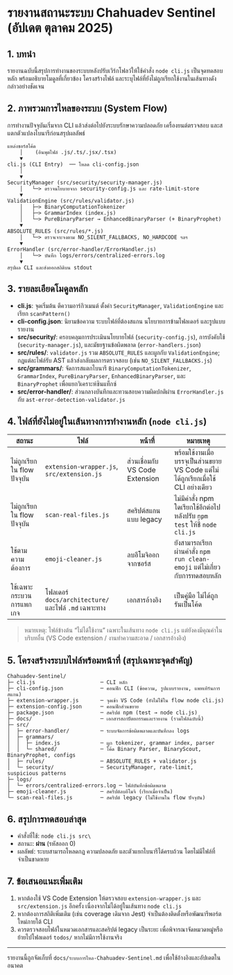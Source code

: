 # รายงานสถานะระบบ Chahuadev Sentinel (อัปเดต ตุลาคม 2025)

## 1. บทนำ
รายงานฉบับนี้สรุปการทำงานของระบบหลังปรับเวิร์กโฟลว์ให้ใช้คำสั่ง `node cli.js` เป็นจุดทดสอบหลัก พร้อมอธิบายโมดูลที่เกี่ยวข้อง โครงสร้างไฟล์ และระบุไฟล์ที่ยังไม่ถูกเรียกใช้งานในเส้นทางดังกล่าวอย่างชัดเจน

## 2. ภาพรวมการไหลของระบบ (System Flow)
การทำงานปัจจุบันเริ่มจาก CLI แล้วส่งต่อไปยังระบบรักษาความปลอดภัย เครื่องยนต์ตรวจสอบ และสแตกตัวแปลงไบนารีก่อนสรุปผลลัพธ์

```
แหล่งซอร์สโค้ด
    │    (อินพุตไฟล์ .js/.ts/.jsx/.tsx)
    ▼
cli.js (CLI Entry)  ── โหลด cli-config.json
    │
    ▼
SecurityManager (src/security/security-manager.js)
    │   └─> ตรวจนโยบายจาก security-config.js และ rate-limit-store
    ▼
ValidationEngine (src/rules/validator.js)
    │   ├─> BinaryComputationTokenizer
    │   ├─> GrammarIndex (index.js)
    │   └─> PureBinaryParser → EnhancedBinaryParser (+ BinaryProphet)
    ▼
ABSOLUTE_RULES (src/rules/*.js)
    │   └─> ตรวจเจาะจงตาม NO_SILENT_FALLBACKS, NO_HARDCODE ฯลฯ
    ▼
ErrorHandler (src/error-handler/ErrorHandler.js)
    │   └─> บันทึก logs/errors/centralized-errors.log
    ▼
สรุปผล CLI และส่งออกสถิติบน stdout
```

## 3. รายละเอียดโมดูลหลัก
- **cli.js**: จุดเริ่มต้น ตีความอาร์กิวเมนต์ ตั้งค่า `SecurityManager`, `ValidationEngine` และเรียก `scanPattern()`
- **cli-config.json**: นิยามข้อความ ระบบไฟล์ที่ต้องสแกน นโยบายการข้ามโฟลเดอร์ และรูปแบบรายงาน
- **src/security/**: ครอบคลุมการประเมินนโยบายไฟล์ (`security-config.js`), การบังคับใช้ (`security-manager.js`), และมัธยฐานข้อผิดพลาด (`error-handlers.json`)
- **src/rules/**: `validator.js` รวม `ABSOLUTE_RULES` และผูกกับ `ValidationEngine`; กฎแต่ละไฟล์รับ AST แล้วส่งกลับผลการตรวจสอบ (เช่น `NO_SILENT_FALLBACKS.js`)
- **src/grammars/**: จัดการสแตกไบนารี `BinaryComputationTokenizer`, `GrammarIndex`, `PureBinaryParser`, `EnhancedBinaryParser`, และ `BinaryProphet` เพื่อแยกวิเคราะห์ซินแท็กซ์
- **src/error-handler/**: ส่วนกลางบันทึกและทวนสอบความผิดปกติผ่าน `ErrorHandler.js` กับ `ast-error-detection-validator.js`

## 4. ไฟล์ที่ยังไม่อยู่ในเส้นทางการทำงานหลัก (`node cli.js`)
| สถานะ | ไฟล์ | หน้าที่ | หมายเหตุ |
|-------|-------|---------|-----------|
| ไม่ถูกเรียกใน flow ปัจจุบัน | `extension-wrapper.js`, `src/extension.js` | ส่วนเชื่อมกับ VS Code Extension | พร้อมใช้งานเมื่อบรรจุเป็นส่วนขยาย VS Code แต่ไม่ได้ถูกเรียกเมื่อใช้ CLI อย่างเดียว |
| ไม่ถูกเรียกใน flow ปัจจุบัน | `scan-real-files.js` | สคริปต์สแกนแบบ legacy | ไม่มีคำสั่ง npm ใดเรียกใช้อีกต่อไปหลังปรับ `npm test` ให้ชี้ `node cli.js` |
| ใช้ตามความต้องการ | `emoji-cleaner.js` | ลบอีโมจิออกจากซอร์ส | ยังสามารถเรียกผ่านคำสั่ง `npm run clean-emoji` แต่ไม่เกี่ยวกับการทดสอบหลัก |
| ใช้เฉพาะกระบวนการแพกเกจ | โฟลเดอร์ `docs/architecture/` และไฟล์ `.md` เฉพาะทาง | เอกสารอ้างอิง | เป็นคู่มือ ไม่ได้ถูกรันเป็นโค้ด |

> หมายเหตุ: ไฟล์ข้างต้น “ไม่ได้ใช้งาน” เฉพาะในเส้นทาง `node cli.js` แต่ยังคงมีคุณค่าในบริบทอื่น (VS Code extension / งานทำความสะอาด / เอกสารอ้างอิง)

## 5. โครงสร้างระบบไฟล์พร้อมหน้าที่ (สรุปเฉพาะจุดสำคัญ)
```
Chahuadev-Sentinel/
├─ cli.js                     ─ CLI หลัก
├─ cli-config.json            ─ คอนฟิก CLI (ข้อความ, รูปแบบรายงาน, แพทเทิร์นการสแกน)
├─ extension-wrapper.js       ─ จุดเข้า VS Code (ยังไม่ใช้ใน flow node cli.js)
├─ extension-config.json      ─ คอนฟิกส่วนขยาย
├─ package.json               ─ สคริปต์ npm (test → node cli.js)
├─ docs/                      ─ เอกสารสถาปัตยกรรมและรายงาน (รวมไฟล์ฉบับนี้)
├─ src/
│  ├─ error-handler/          ─ ระบบจัดการข้อผิดพลาดและบันทึกลง logs
│  ├─ grammars/
│  │  ├─ index.js             ─ ผูก tokenizer, grammar index, parser
│  │  └─ shared/              ─ โค้ด Binary Parser, BinaryScout, BinaryProphet, configs
│  ├─ rules/                  ─ ABSOLUTE_RULES + validator.js
│  └─ security/               ─ SecurityManager, rate-limit, suspicious patterns
├─ logs/
│  └─ errors/centralized-errors.log ─ ไฟล์บันทึกข้อผิดพลาด
├─ emoji-cleaner.js           ─ สคริปต์ลบอีโมจิ (เรียกเมื่อจำเป็น)
└─ scan-real-files.js         ─ สคริปต์ legacy (ไม่ใช้งานใน flow ปัจจุบัน)
```

## 6. สรุปการทดสอบล่าสุด
- คำสั่งที่ใช้: `node cli.js src\`
- สถานะ: **ผ่าน** (รหัสออก 0)
- ผลลัพธ์: ระบบสามารถโหลดกฎ ความปลอดภัย และตัวแยกไบนารีได้ครบถ้วน โดยไม่มีไฟล์ที่จำเป็นขาดหาย

## 7. ข้อเสนอแนะเพิ่มเติม
1. หากต้องใช้ VS Code Extension ให้ตรวจสอบ `extension-wrapper.js` และ `src/extension.js` อีกครั้ง เนื่องจากไม่ได้อยู่ในเส้นทาง `node cli.js`
2. หากต้องการสถิติเพิ่มเติม (เช่น coverage เดิมจาก Jest) จำเป็นต้องติดตั้งหรือพัฒนารีพอร์ตใหม่ภายใต้ CLI
3. ควรตรวจสอบไฟล์ในหมวดเอกสารและสคริปต์ legacy เป็นระยะ เพื่อพิจารณาจัดหมวดหมู่หรือย้ายไปโฟลเดอร์ `todos/` หากไม่มีการใช้งานจริง

---
รายงานนี้ถูกจัดเก็บที่ `docs/ระบบการไหล-Chahuadev-Sentinel.md` เพื่อใช้อ้างอิงและอัปเดตในอนาคต
